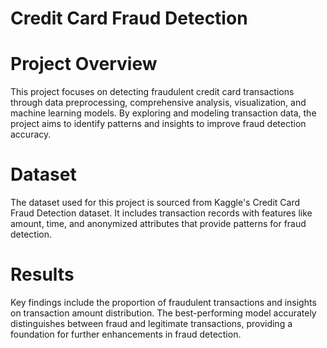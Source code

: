 # Credit Card Fraud Detection
# Project Overview

This project focuses on detecting fraudulent credit card transactions through data preprocessing, comprehensive analysis, visualization, and machine learning models. By exploring and modeling transaction data, the project aims to identify patterns and insights to improve fraud detection accuracy.

# Dataset

The dataset used for this project is sourced from Kaggle's Credit Card Fraud Detection dataset. It includes transaction records with features like amount, time, and anonymized attributes that provide patterns for fraud detection.

# Results
Key findings include the proportion of fraudulent transactions and insights on transaction amount distribution.
The best-performing model accurately distinguishes between fraud and legitimate transactions, providing a foundation for further enhancements in fraud detection.
 
